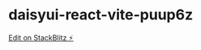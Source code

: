 # daisyui-react-vite-puup6z

[Edit on StackBlitz ⚡️](https://stackblitz.com/edit/daisyui-react-vite-puup6z)
